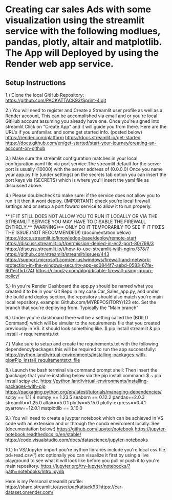 # Creating car sales Ads with some visualization using the streamlit service with the following modlues, pandas, plotly, altair and matplotlib. The App will Deployed by using the Render web app service.

## Setup Instructions
 1.) Clone the local GitHub Repository:
https://github.com/PACKATTACK93/Sprint-4.git

 2.) You will need to register and Create a Streamlit user profile as well as a Render account, This can be accomplished via email and or you're local GitHub account assuming you already have one. 
 Once you're signed into streamlit Click on "Create App" and it will guide you from there.  Here are the URL's if you unfamilar. and some get started info. (posted below)
https://render.com/platform
https://docs.streamlit.io/get-started
https://docs.github.com/en/get-started/start-your-journey/creating-an-account-on-github
 
 3.) Make sure the streamlit configuration matches in your local configuration yaml file via port service.The streamlit default for the server port is usually (10000) with the server address of (0.0.0.0)
Once you name your app.py file (under settings) on the secrets tab option you can insert the port keys via (SECRETS) which is where you'll insert the yaml file as discussed above.

4.) Please doublecheck to make sure: if the service does not allow you to run it it then it wont deploy. (IMPORTANT) check you're local firewall settings and or setup a port foward service to allow it to run properly.

** IF IT STILL DOES NOT ALLOW YOU TO RUN IT LOCALLY OR VIA THE STREAMLIT SERVICE YOU MAY HAVE TO DISABLE THE FIREWALL ENTIRELY.** (WARNING)** ONLY DO IT TEMPORARILY TO SEE IF IT FIXES THE ISSUE.(NOT RECOMMENDED!) (documentation below)
https://docs.streamlit.io/knowledge-base/deploy/remote-start
https://discuss.streamlit.io/t/permission-denied-in-ec2-port-80/798/3
https://discuss.streamlit.io/t/how-to-use-streamlit-with-nginx/378/7
https://github.com/streamlit/streamlit/issues/443
https://support.microsoft.com/en-us/windows/firewall-and-network-protection-in-the-windows-security-app-ec0844f7-aebd-0583-67fe-601ecf5d774f
https://cloudzy.com/blog/disable-firewall-using-group-policy/

5.) In you're Render Dashboard the app.py should be named what you created it to be in your Git Repo in my case Car_Sales_app.py, and under the build and deploy section, the repository should also match you're main local repository. 
example: Github.com/MYREPOSITORY/123 etc. Set the branch that you're deploying from. Typically the "Main branch"

6.) Under you're dashboard there will be a setting called the (BUILD Command) which will be simular to the requirements file that you created previously in VS. it should look something like. $ pip install streamlit & pip install -r requirements.txt

7.) Make sure to setup and create the requirements.txt with the following dependency/packages this will be required to run the app successfully:
https://python.land/virtual-environments/installing-packages-with-pip#Pip_install_requirementstxt_file

8.) Launch the bash terminal via command prompt shell: Then insert the (package) 
that you're installing below via the pip install command: $ ~ pip install scipy etc.
https://python.land/virtual-environments/installing-packages-with-pip
https://packaging.python.org/en/latest/tutorials/managing-dependencies/
scipy == 1.11.4
numpy == 1.23.5
seaborn == 0.12.2
pandas==2.0.3
streamlit==1.25.0
altair==5.0.1
plotly==5.15.0
plotly-express==0.4.1
pyarrow==12.0.1
matplotlib == 3.10.0

 9.) You will need to create a juypter notebook which can be achieved in VS code with an extension and or through the conda enviroment locally. See (documentation below:)
https://github.com/jupyter/notebook
https://jupyter-notebook.readthedocs.io/en/stable/
https://code.visualstudio.com/docs/datascience/jupyter-notebooks

 10.) In VS/Jupyter import you're python libraries include you're local csv file. pd=read.csv(') etc optionally you can visualize it first by using a live playground to see what it will look like before you pull or push it to you're main repository. 
https://jupyter.org/try-jupyter/notebooks/?path=notebooks/Intro.ipynb

Here is my Personal streamlit profile:
https://share.streamlit.io/user/packattack93
https://car-dataset.onrender.com/